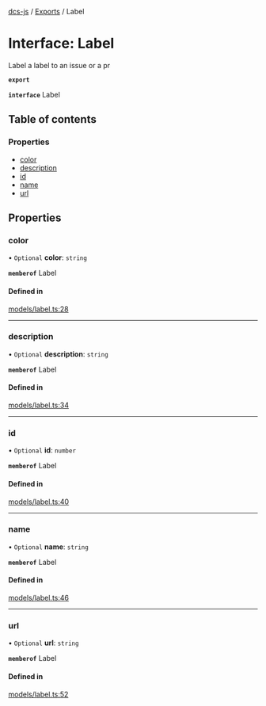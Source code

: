 [dcs-js](../README.md) / [Exports](../modules.md) / Label

# Interface: Label

Label a label to an issue or a pr

**`export`**

**`interface`** Label

## Table of contents

### Properties

- [color](Label.md#color)
- [description](Label.md#description)
- [id](Label.md#id)
- [name](Label.md#name)
- [url](Label.md#url)

## Properties

### <a id="color" name="color"></a> color

• `Optional` **color**: `string`

**`memberof`** Label

#### Defined in

[models/label.ts:28](https://github.com/unfoldingWord/dcs-js/blob/b29eb7a/models/label.ts#L28)

___

### <a id="description" name="description"></a> description

• `Optional` **description**: `string`

**`memberof`** Label

#### Defined in

[models/label.ts:34](https://github.com/unfoldingWord/dcs-js/blob/b29eb7a/models/label.ts#L34)

___

### <a id="id" name="id"></a> id

• `Optional` **id**: `number`

**`memberof`** Label

#### Defined in

[models/label.ts:40](https://github.com/unfoldingWord/dcs-js/blob/b29eb7a/models/label.ts#L40)

___

### <a id="name" name="name"></a> name

• `Optional` **name**: `string`

**`memberof`** Label

#### Defined in

[models/label.ts:46](https://github.com/unfoldingWord/dcs-js/blob/b29eb7a/models/label.ts#L46)

___

### <a id="url" name="url"></a> url

• `Optional` **url**: `string`

**`memberof`** Label

#### Defined in

[models/label.ts:52](https://github.com/unfoldingWord/dcs-js/blob/b29eb7a/models/label.ts#L52)
